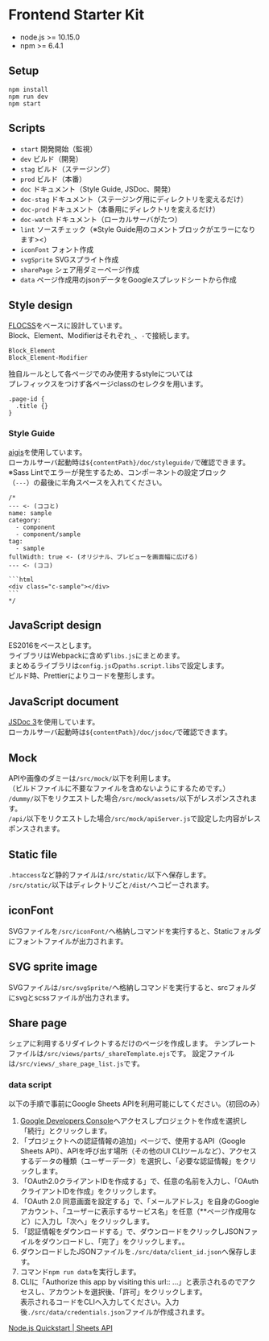 Frontend Starter Kit
====================

- node.js >= 10.15.0
- npm >= 6.4.1

## Setup
```
npm install
npm run dev
npm start
```

## Scripts
- `start` 開発開始（監視）
- `dev` ビルド（開発）
- `stag` ビルド（ステージング）
- `prod` ビルド（本番）
- `doc` ドキュメント（Style Guide, JSDoc、開発）
- `doc-stag` ドキュメント（ステージング用にディレクトリを変えるだけ）
- `doc-prod` ドキュメント（本番用にディレクトリを変えるだけ）
- `doc-watch` ドキュメント（ローカルサーバがたつ）
- `lint` ソースチェック（※Style Guide用のコメントブロックがエラーになります><）
- `iconFont` フォント作成
- `svgSprite` SVGスプライト作成
- `sharePage` シェア用ダミーページ作成
- `data` ページ作成用のjsonデータをGoogleスプレッドシートから作成

## Style design
[FLOCSS](https://github.com/hiloki/flocss)をベースに設計しています。  
Block、Element、Modifierはそれぞれ`_`、`-`で接続します。
```
Block_Element
Block_Element-Modifier
```
独自ルールとして各ページでのみ使用するstyleについては  
プレフィックスをつけず各ページclassのセレクタを用います。
```
.page-id {
  .title {}
}
```

### Style Guide
[aigis](https://github.com/aigis-styleguide/aigis)を使用しています。   
ローカルサーバ起動時は`${contentPath}/doc/styleguide/`で確認できます。
※Sass Lintでエラーが発生するため、コンポーネントの設定ブロック  
（`---`）の最後に半角スペースを入れてください。

    /*
    --- <- (ココと)
    name: sample
    category:
      - component
      - component/sample
    tag:
      - sample
    fullWidth: true <- (オリジナル、プレビューを画面幅に広げる) 
    --- <- (ココ)
    
    ```html
    <div class="c-sample"></div>
    ```
    */

## JavaScript design
ES2016をベースとします。  
ライブラリはWebpackに含めず`libs.js`にまとめます。  
まとめるライブラリは`config.js`の`paths.script.libs`で設定します。  
ビルド時、Prettierによりコードを整形します。

## JavaScript document
[JSDoc 3](https://github.com/jsdoc3/jsdoc)を使用しています。  
ローカルサーバ起動時は`${contentPath}/doc/jsdoc/`で確認できます。

## Mock
APIや画像のダミーは`/src/mock/`以下を利用します。  
（ビルドファイルに不要なファイルを含めないようにするためです。）  
`/dummy/`以下をリクエストした場合`/src/mock/assets/`以下がレスポンスされます。  
`/api/`以下をリクエストした場合`/src/mock/apiServer.js`で設定した内容がレスポンスされます。

## Static file
`.htaccess`など静的ファイルは`/src/static/`以下へ保存します。  
`/src/static/`以下はディレクトリごと`/dist/`へコピーされます。

## iconFont
SVGファイルを`/src/iconFont/`へ格納しコマンドを実行すると、Staticフォルダにフォントファイルが出力されます。

## SVG sprite image
SVGファイルは`/src/svgSprite/`へ格納しコマンドを実行すると、srcフォルダにsvgとscssファイルが出力されます。

## Share page
シェアに利用するリダイレクトするだけのページを作成します。
テンプレートファイルは`/src/views/parts/_shareTemplate.ejs`です。
設定ファイルは`/src/views/_share_page_list.js`です。

### data script
以下の手順で事前にGoogle Sheets APIを利用可能にしてください。（初回のみ）

1. [Google Developers Console](https://console.developers.google.com/flows/enableapi?apiid=sheets.googleapis.com&hl=ja)へアクセスしプロジェクトを作成を選択し 「続行」とクリックします。  
2. 「プロジェクトへの認証情報の追加」ページで、使用するAPI（Google Sheets API）、APIを呼び出す場所（その他のUI CLIツールなど）、アクセスするデータの種類（ユーザーデータ）を選択し、「必要な認証情報」をクリックします。
3. 「OAuth2.0クライアントIDを作成する」で、任意の名前を入力し、「OAuthクライアントIDを作成」をクリックします。
4. 「OAuth 2.0 同意画面を設定する」で、「メールアドレス」を自身のGoogleアカウント、「ユーザーに表示するサービス名」を任意（**ページ作成用など）に入力し「次へ」をクリックします。
5. 「認証情報をダウンロードする」で、ダウンロードをクリックしJSONファイルをダウンロードし、「完了」をクリックします。。
6. ダウンロードしたJSONファイルを`./src/data/client_id.json`へ保存します。
7. コマンド`npm run data`を実行します。
8. CLIに「Authorize this app by visiting this url:: ...」と表示されるのでアクセスし、アカウントを選択後、「許可」をクリックします。  
   表示されるコードをCLIへ入力してください。入力後`./src/data/credentials.json`ファイルが作成されます。

[Node.js Quickstart | Sheets API](https://developers.google.com/sheets/api/quickstart/nodejs?hl=ja)
